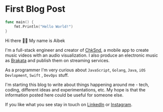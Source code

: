 # First Blog Post

```go
func main() {
    fmt.Println("Hello World!")
}
```

<p className="lead">Hi there 👋🏻 My name is Aibek</p>

I'm a full-stack engineer and creator of [ChkSnd](https://chksnd.app), a mobile app to create music
videos with an audio visualization. I also produce an electronic music
as [Brakata](https://hyperfollow.com/brakata) and publish them on streaming services.

As a programmer I'm very curious about `JavaScript`, `Golang`, `Java`, `iOS Devlopment`, `Swift`
, `DevOps` stuff.

I'm starting this blog to write about things happening around me - tech, coding, different ideas and
experimentations, etc. My hope is that the information posted here could be useful for someone else.

If you like what you see stay in touch on [LinkedIn](https://linkedin.com/in/aimazh)
or [Instagram](https://instagram.com/aimkatagoi).
